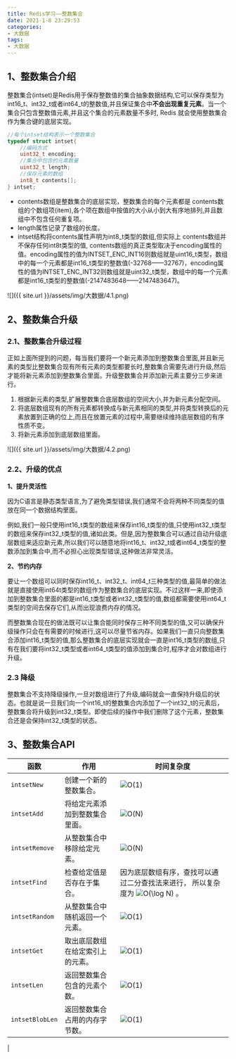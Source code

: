 ```yaml
---
title: Redis学习——整数集合
date: 2021-1-8 23:29:53
categories:
- 大数据
tags:
- 大数据
---
```


## 1、整数集合介绍

​     整数集合(intset)是Redis用于保存整数值的集合抽象数据结构,它可以保存类型为int16_t、int32_t或者int64_t的整数值,并且保证集合中**不会出现重复元素**。当一个集合只包含整数值元素,并且这个集合的元素数量不多时, Redis 就会使用整数集合作为集合键的底层实现。

```c
//每个intset结构表示一个整数集合
typedef struct intset{
    //编码方式
    uint32_t encoding;
    //集合中包含的元素数量
    uint32_t length;
    //保存元素的数组
    int8_t contents[];
} intset;
```

- contents数组是整数集合的底层实现，整数集合的每个元素都是 contents数组的个数组项(item),各个项在数组中按值的大小从小到大有序地排列,并且数组中不包含任何重复项。
- length属性记录了数组的长度。
- intset结构将contents属性声明为int8_t类型的数组,但实际上 contents数组并不保存任何int8t类型的值, contents数组的真正类型取决于encoding属性的值。encoding属性的值为INTSET_ENC_INT16则数组就是uint16_t类型，数组中的每一个元素都是int16_t类型的整数值(-32768——32767)，encoding属性的值为INTSET_ENC_INT32则数组就是uint32_t类型，数组中的每一个元素都是int16_t类型的整数值(-2147483648——2147483647)。

![]({{ site.url }}/assets/img/大数据/4.1.png)


## 2、整数集合升级

### 2.1、整数集合升级过程

   正如上面所提到的问题，每当我们要将一个新元素添加到整数集合里面,并且新元素的类型比整数集合现有所有元素的类型都要长时,整数集合需要先进行升级,然后才能将新元素添加到整数集合里面。升级整数集合并添加新元素主要分三步来进行。

1. 根据新元素的类型,扩展整数集合底层数组的空间大小,并为新元素分配空间。
2. 将底层数组现有的所有元素都转换成与新元素相同的类型,并将类型转换后的元素放置到正确的位上,而且在放置元素的过程中,需要继续维持底层数组的有序性质不变。
3. 将新元素添加到底层数组里面。

![]({{ site.url }}/assets/img/大数据/4.2.png)


### 2.2、升级的优点

**1、提升灵活性**

​    因为C语言是静态类型语言,为了避免类型错误,我们通常不会将两种不同类型的值放在同一个数据结构里面。

​    例如,我们一般只使用int16_t类型的数组来保存int16_t类型的值,只使用int32_t类型的数组来保存int32_t类型的值,诸如此类。但是,因为整数集合可以通过自动升级底层数组来适应新元素,所以我们可以随意地将int16_t、int32_t或者int64_t类型的整数添加到集合中,而不必担心出现类型错误,这种做法非常灵活。

**2、节约内存**

​    要让一个数组可以同时保存int16_t、int32_t、int64_t三种类型的值,最简单的做法就是直接使用int64t类型的数组作为整数集合的底层实现。不过这样一来,即使添加到整数集合里面的都是int16_t类型或者int32_t类型的值,数组都需要使用int64_t类型的空间去保存它们,从而出现浪费内存的情况。

而整数集合现在的做法既可以让集合能同时保存三种不同类型的值,又可以确保升级操作只会在有需要的时候进行,这可以尽量节省内存。如果我们一直只向整数集合添加int16_t类型的值,那么整数集合的底层实现就会一直是int16_t类型的数组,只有在我们要将int32_t类型或者int64_t类型的值添加到集合时,程序才会对数组进行升级。

### 2.3 降级

​    整数集合不支持降级操作,一旦对数组进行了升级,编码就会一直保持升级后的状态。也就是说一旦我们向一个int16_t的整数集合内添加了一个int32_t的元素后，整数集合将升级到int32_t类型。即使后续的操作中我们删除了这个元素，整数集合还是会保持int32_t类型的状态。

## 3、整数集合API

| 函数            | 作用                             | 时间复杂度                                                   |
| --------------- | -------------------------------- | ------------------------------------------------------------ |
| `intsetNew`     | 创建一个新的整数集合。           | ![O(1)](https://upload-images.jianshu.io/upload_images/17483701-50b978462f066817.png?imageMogr2/auto-orient/strip%7CimageView2/2/w/1240) |
| `intsetAdd`     | 将给定元素添加到整数集合里面。   | ![O(N)](https://upload-images.jianshu.io/upload_images/17483701-5d4de715c052484d.png?imageMogr2/auto-orient/strip%7CimageView2/2/w/1240) |
| `intsetRemove`  | 从整数集合中移除给定元素。       | ![O(N)](https://upload-images.jianshu.io/upload_images/17483701-41536173c57a5882.png?imageMogr2/auto-orient/strip%7CimageView2/2/w/1240) |
| `intsetFind`    | 检查给定值是否存在于集合。       | 因为底层数组有序，查找可以通过二分查找法来进行， 所以复杂度为 ![O(\log N)](https://upload-images.jianshu.io/upload_images/17483701-856a07f4c002e8e4.png?imageMogr2/auto-orient/strip%7CimageView2/2/w/1240) 。 |
| `intsetRandom`  | 从整数集合中随机返回一个元素。   | ![O(1)](https://upload-images.jianshu.io/upload_images/17483701-9fe352fc11cf6093.png?imageMogr2/auto-orient/strip%7CimageView2/2/w/1240) |
| `intsetGet`     | 取出底层数组在给定索引上的元素。 | ![O(1)](https://upload-images.jianshu.io/upload_images/17483701-36464ec81fecb59b.png?imageMogr2/auto-orient/strip%7CimageView2/2/w/1240) |
| `intsetLen`     | 返回整数集合包含的元素个数。     | ![O(1)](https://upload-images.jianshu.io/upload_images/17483701-f9a7dd1ff761ff95.png?imageMogr2/auto-orient/strip%7CimageView2/2/w/1240) |
| `intsetBlobLen` | 返回整数集合占用的内存字节数。   | ![O(1)](https://upload-images.jianshu.io/upload_images/17483701-b36b0ad1b301e5fe.png?imageMogr2/auto-orient/strip%7CimageView2/2/w/1240) |

|
